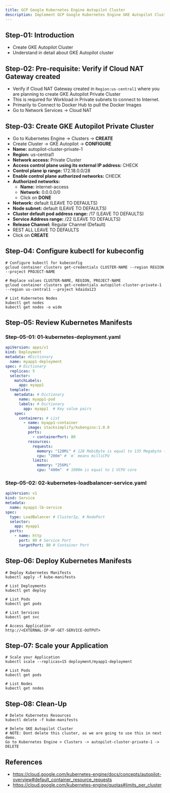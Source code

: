 ```yaml
---
title: GCP Google Kubernetes Engine Autopilot Cluster
description: Implement GCP Google Kubernetes Engine GKE Autopilot Cluster
---
```


## Step-01: Introduction
- Create GKE Autopilot Cluster
- Understand in detail about GKE Autopilot cluster

## Step-02: Pre-requisite: Verify if Cloud NAT Gateway created 
- Verify if Cloud NAT Gateway created in `Region:us-central1` where you are planning to create GKE Autopilot Private Cluster
- This is required for Workload in Private subnets to connect to Internet.  
- Primarily to Connect to Docker Hub to pull the Docker Images
- Go to Network Services -> Cloud NAT

## Step-03: Create GKE Autopilot Private Cluster
- Go to Kubernetes Engine -> Clusters -> **CREATE**
- Create Cluster -> GKE Autopilot -> **CONFIGURE**
- **Name:** autopilot-cluster-private-1
- **Region:** us-central1
- **Network access:** Private Cluster
- **Access control plane using its external IP address:** CHECK
- **Control plane ip range:** 172.18.0.0/28
- **Enable control plane authorized networks:** CHECK
- **Authorized networks:** 
  - **Name:** internet-access
  - **Network:** 0.0.0.0/0
  - Click on **DONE**
- **Network:** default  (LEAVE TO DEFAULTS)
- **Node subnet:** default (LEAVE TO DEFAULTS)
- **Cluster default pod address range:** /17 (LEAVE TO DEFAULTS)
- **Service Address range:** /22 (LEAVE TO DEFAULTS)
- **Release Channel:** Regular Channel (Default)
- REST ALL LEAVE TO DEFAULTS
- Click on **CREATE** 

## Step-04: Configure kubectl for kubeconfig
```t
# Configure kubectl for kubeconfig
gcloud container clusters get-credentials CLUSTER-NAME --region REGION --project PROJECT-NAME

# Replace values CLUSTER-NAME, REGION, PROJECT-NAME
gcloud container clusters get-credentials autopilot-cluster-private-1 --region us-central1 --project kdaida123

# List Kubernetes Nodes
kubectl get nodes
kubectl get nodes -o wide
```

## Step-05: Review Kubernetes Manifests
### Step-05-01: 01-kubernetes-deployment.yaml
```yaml
apiVersion: apps/v1
kind: Deployment 
metadata: #Dictionary
  name: myapp1-deployment
spec: # Dictionary
  replicas: 5 
  selector:
    matchLabels:
      app: myapp1
  template:  
    metadata: # Dictionary
      name: myapp1-pod
      labels: # Dictionary
        app: myapp1  # Key value pairs
    spec:
      containers: # List
        - name: myapp1-container
          image: stacksimplify/kubenginx:1.0.0
          ports: 
            - containerPort: 80  
          resources:
            requests:
              memory: "128Mi" # 128 MebiByte is equal to 135 Megabyte (MB)
              cpu: "200m" # `m` means milliCPU
            limits:
              memory: "256Mi"
              cpu: "400m"  # 1000m is equal to 1 VCPU core                           
```
### Step-05-02: 02-kubernetes-loadbalancer-service.yaml
```yaml
apiVersion: v1
kind: Service 
metadata:
  name: myapp1-lb-service
spec:
  type: LoadBalancer # ClusterIp, # NodePort
  selector:
    app: myapp1
  ports: 
    - name: http
      port: 80 # Service Port
      targetPort: 80 # Container Port
```

## Step-06: Deploy Kubernetes Manifests
```t
# Deploy Kubernetes Manifests
kubectl apply -f kube-manifests

# List Deployments
kubectl get deploy

# List Pods
kubectl get pods

# List Services
kubectl get svc

# Access Application
http://<EXTERNAL-IP-OF-GET-SERVICE-OUTPUT>
```

## Step-07: Scale your Application
```t
# Scale your Application
kubectl scale --replicas=15 deployment/myapp1-deployment

# List Pods
kubectl get pods

# List Nodes
kubectl get nodes
```

## Step-08: Clean-Up
```t
# Delete Kubernetes Resources
kubectl delete -f kube-manifests

# Delete GKE Autopilot Cluster 
# NOTE: Dont delete this cluster, as we are going to use this in next demo.
Go to Kubernetes Engine > Clusters -> autopilot-cluster-private-1 -> DELETE
```


## References
- https://cloud.google.com/kubernetes-engine/docs/concepts/autopilot-overview#default_container_resource_requests
- https://cloud.google.com/kubernetes-engine/quotas#limits_per_cluster